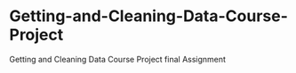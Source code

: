 # Getting-and-Cleaning-Data-Course-Project
Getting and Cleaning Data Course Project final Assignment 





